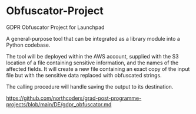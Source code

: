 # Obfuscator-Project
GDPR Obfuscator Project for Launchpad

A general-purpose tool that can be integrated as a library module into a Python codebase.

The tool will be deployed within the AWS account, supplied with the S3 location of a file containing sensitive information, and the names of the affected fields. It will create a new file containing an exact copy of the input file but with the sensitive data replaced with obfuscated strings. 

The calling procedure will handle saving the output to its destination.



https://github.com/northcoders/grad-post-programme-projects/blob/main/DE/gdpr_obfuscator.md

<!-- process data being ingested to AWS and intercept personally identifiable information (PII). -->